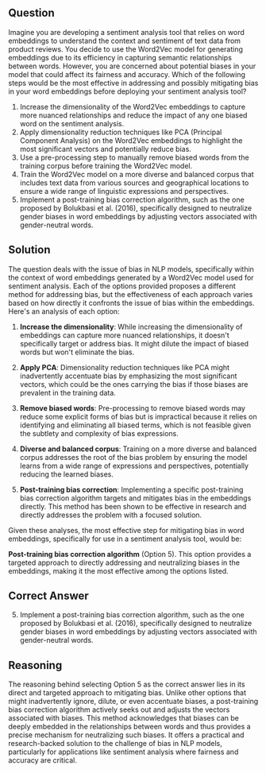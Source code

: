 ## Question
Imagine you are developing a sentiment analysis tool that relies on word embeddings to understand the context and sentiment of text data from product reviews. You decide to use the Word2Vec model for generating embeddings due to its efficiency in capturing semantic relationships between words. However, you are concerned about potential biases in your model that could affect its fairness and accuracy. Which of the following steps would be the most effective in addressing and possibly mitigating bias in your word embeddings before deploying your sentiment analysis tool?

1. Increase the dimensionality of the Word2Vec embeddings to capture more nuanced relationships and reduce the impact of any one biased word on the sentiment analysis.
2. Apply dimensionality reduction techniques like PCA (Principal Component Analysis) on the Word2Vec embeddings to highlight the most significant vectors and potentially reduce bias.
3. Use a pre-processing step to manually remove biased words from the training corpus before training the Word2Vec model.
4. Train the Word2Vec model on a more diverse and balanced corpus that includes text data from various sources and geographical locations to ensure a wide range of linguistic expressions and perspectives.
5. Implement a post-training bias correction algorithm, such as the one proposed by Bolukbasi et al. (2016), specifically designed to neutralize gender biases in word embeddings by adjusting vectors associated with gender-neutral words.

## Solution
The question deals with the issue of bias in NLP models, specifically within the context of word embeddings generated by a Word2Vec model used for sentiment analysis. Each of the options provided proposes a different method for addressing bias, but the effectiveness of each approach varies based on how directly it confronts the issue of bias within the embeddings. Here's an analysis of each option:

1. **Increase the dimensionality**: While increasing the dimensionality of embeddings can capture more nuanced relationships, it doesn't specifically target or address bias. It might dilute the impact of biased words but won't eliminate the bias.
   
2. **Apply PCA**: Dimensionality reduction techniques like PCA might inadvertently accentuate bias by emphasizing the most significant vectors, which could be the ones carrying the bias if those biases are prevalent in the training data.
   
3. **Remove biased words**: Pre-processing to remove biased words may reduce some explicit forms of bias but is impractical because it relies on identifying and eliminating all biased terms, which is not feasible given the subtlety and complexity of bias expressions.
   
4. **Diverse and balanced corpus**: Training on a more diverse and balanced corpus addresses the root of the bias problem by ensuring the model learns from a wide range of expressions and perspectives, potentially reducing the learned biases.
   
5. **Post-training bias correction**: Implementing a specific post-training bias correction algorithm targets and mitigates bias in the embeddings directly. This method has been shown to be effective in research and directly addresses the problem with a focused solution.

Given these analyses, the most effective step for mitigating bias in word embeddings, specifically for use in a sentiment analysis tool, would be:

**Post-training bias correction algorithm** (Option 5). This option provides a targeted approach to directly addressing and neutralizing biases in the embeddings, making it the most effective among the options listed.

## Correct Answer
5. Implement a post-training bias correction algorithm, such as the one proposed by Bolukbasi et al. (2016), specifically designed to neutralize gender biases in word embeddings by adjusting vectors associated with gender-neutral words.

## Reasoning
The reasoning behind selecting Option 5 as the correct answer lies in its direct and targeted approach to mitigating bias. Unlike other options that might inadvertently ignore, dilute, or even accentuate biases, a post-training bias correction algorithm actively seeks out and adjusts the vectors associated with biases. This method acknowledges that biases can be deeply embedded in the relationships between words and thus provides a precise mechanism for neutralizing such biases. It offers a practical and research-backed solution to the challenge of bias in NLP models, particularly for applications like sentiment analysis where fairness and accuracy are critical.